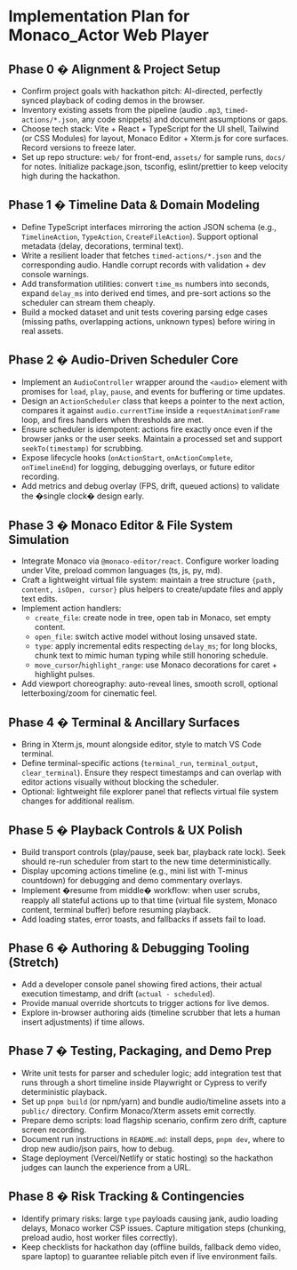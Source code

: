 # Implementation Plan for Monaco_Actor Web Player

## Phase 0 � Alignment & Project Setup
- Confirm project goals with hackathon pitch: AI-directed, perfectly synced playback of coding demos in the browser.
- Inventory existing assets from the pipeline (audio `.mp3`, `timed-actions/*.json`, any code snippets) and document assumptions or gaps.
- Choose tech stack: Vite + React + TypeScript for the UI shell, Tailwind (or CSS Modules) for layout, Monaco Editor + Xterm.js for core surfaces. Record versions to freeze later.
- Set up repo structure: `web/` for front-end, `assets/` for sample runs, `docs/` for notes. Initialize package.json, tsconfig, eslint/prettier to keep velocity high during the hackathon.

## Phase 1 � Timeline Data & Domain Modeling
- Define TypeScript interfaces mirroring the action JSON schema (e.g., `TimelineAction`, `TypeAction`, `CreateFileAction`). Support optional metadata (delay, decorations, terminal text).
- Write a resilient loader that fetches `timed-actions/*.json` and the corresponding audio. Handle corrupt records with validation + dev console warnings.
- Add transformation utilities: convert `time_ms` numbers into seconds, expand `delay_ms` into derived end times, and pre-sort actions so the scheduler can stream them cheaply.
- Build a mocked dataset and unit tests covering parsing edge cases (missing paths, overlapping actions, unknown types) before wiring in real assets.

## Phase 2 � Audio-Driven Scheduler Core
- Implement an `AudioController` wrapper around the `<audio>` element with promises for `load`, `play`, `pause`, and events for buffering or time updates.
- Design an `ActionScheduler` class that keeps a pointer to the next action, compares it against `audio.currentTime` inside a `requestAnimationFrame` loop, and fires handlers when thresholds are met.
- Ensure scheduler is idempotent: actions fire exactly once even if the browser janks or the user seeks. Maintain a processed set and support `seekTo(timestamp)` for scrubbing.
- Expose lifecycle hooks (`onActionStart`, `onActionComplete`, `onTimelineEnd`) for logging, debugging overlays, or future editor recording.
- Add metrics and debug overlay (FPS, drift, queued actions) to validate the �single clock� design early.

## Phase 3 � Monaco Editor & File System Simulation
- Integrate Monaco via `@monaco-editor/react`. Configure worker loading under Vite, preload common languages (ts, js, py, md).
- Craft a lightweight virtual file system: maintain a tree structure `{path, content, isOpen, cursor}` plus helpers to create/update files and apply text edits.
- Implement action handlers:
  - `create_file`: create node in tree, open tab in Monaco, set empty content.
  - `open_file`: switch active model without losing unsaved state.
  - `type`: apply incremental edits respecting `delay_ms`; for long blocks, chunk text to mimic human typing while still honoring schedule.
  - `move_cursor`/`highlight_range`: use Monaco decorations for caret + highlight pulses.
- Add viewport choreography: auto-reveal lines, smooth scroll, optional letterboxing/zoom for cinematic feel.

## Phase 4 � Terminal & Ancillary Surfaces
- Bring in Xterm.js, mount alongside editor, style to match VS Code terminal.
- Define terminal-specific actions (`terminal_run`, `terminal_output`, `clear_terminal`). Ensure they respect timestamps and can overlap with editor actions visually without blocking the scheduler.
- Optional: lightweight file explorer panel that reflects virtual file system changes for additional realism.

## Phase 5 � Playback Controls & UX Polish
- Build transport controls (play/pause, seek bar, playback rate lock). Seek should re-run scheduler from start to the new time deterministically.
- Display upcoming actions timeline (e.g., mini list with T-minus countdown) for debugging and demo commentary overlays.
- Implement �resume from middle� workflow: when user scrubs, reapply all stateful actions up to that time (virtual file system, Monaco content, terminal buffer) before resuming playback.
- Add loading states, error toasts, and fallbacks if assets fail to load.

## Phase 6 � Authoring & Debugging Tooling (Stretch)
- Add a developer console panel showing fired actions, their actual execution timestamp, and drift (`actual - scheduled`).
- Provide manual override shortcuts to trigger actions for live demos.
- Explore in-browser authoring aids (timeline scrubber that lets a human insert adjustments) if time allows.

## Phase 7 � Testing, Packaging, and Demo Prep
- Write unit tests for parser and scheduler logic; add integration test that runs through a short timeline inside Playwright or Cypress to verify deterministic playback.
- Set up `pnpm build` (or npm/yarn) and bundle audio/timeline assets into a `public/` directory. Confirm Monaco/Xterm assets emit correctly.
- Prepare demo scripts: load flagship scenario, confirm zero drift, capture screen recording.
- Document run instructions in `README.md`: install deps, `pnpm dev`, where to drop new audio/json pairs, how to debug.
- Stage deployment (Vercel/Netlify or static hosting) so the hackathon judges can launch the experience from a URL.

## Phase 8 � Risk Tracking & Contingencies
- Identify primary risks: large `type` payloads causing jank, audio loading delays, Monaco worker CSP issues. Capture mitigation steps (chunking, preload audio, host worker files correctly).
- Keep checklists for hackathon day (offline builds, fallback demo video, spare laptop) to guarantee reliable pitch even if live environment fails.
